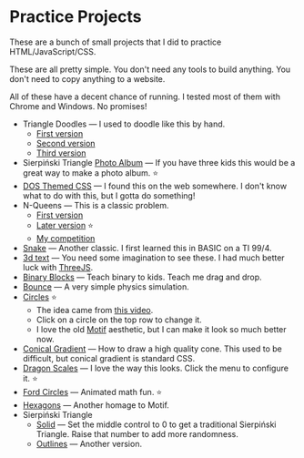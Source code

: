 # Practice Projects

These are a bunch of small projects that I did to practice HTML/JavaScript/CSS.

These are all pretty simple.
You don't need any tools to build anything.
You don't need to copy anything to a website.

All of these have a decent chance of running.
I tested most of them with Chrome and Windows.
No promises!

* Triangle Doodles — I used to doodle like this by hand.
  * [First version](https://tradeideasphilip.github.io/practice-projects/triangle-doodles/Triangles.html)
  * [Second version](https://tradeideasphilip.github.io/practice-projects/triangle-doodles/MoreColors.html)
  * [Third version](https://tradeideasphilip.github.io/practice-projects/triangle-doodles/3Colors.html)
* Sierpiński Triangle [Photo Album](https://tradeideasphilip.github.io/practice-projects/album/SierpińskiAlbum.html) — If you have three kids this would be a great way to make a photo album. ⭐
* [DOS Themed CSS](https://tradeideasphilip.github.io/practice-projects/dos/DOS.html) — I found this on the web somewhere.  I don't know what to do with this, but I gotta do something!
* N-Queens — This is a classic problem.
  * [First version](https://tradeideasphilip.github.io/practice-projects/n-queens/NQueens.html)
  * [Later version](https://tradeideasphilip.github.io/practice-projects/n-queens/NQueens4.html) ⭐
  * [My competition](https://youtu.be/R8bM6pxlrLY)
* [Snake](https://tradeideasphilip.github.io/practice-projects/snake/Snake.html) — Another classic.  I first learned this in BASIC on a TI 99/4.
* [3d text](https://tradeideasphilip.github.io/practice-projects/3d.html) — You need some imagination to see these.  I had much better luck with [ThreeJS](https://github.com/TradeIdeasPhilip/bounce-3d).
* [Binary Blocks](https://tradeideasphilip.github.io/practice-projects/BinaryBlocks.html) — Teach binary to kids.  Teach me drag and drop.
* [Bounce](https://tradeideasphilip.github.io/practice-projects/bounce.html) — A very simple physics simulation.
* [Circles](https://tradeideasphilip.github.io/practice-projects/Circles.html) ⭐
  * The idea came from [this video](https://www.youtube.com/watch?v=9JN5f7_3YmQ).
  * Click on a circle on the top row to change it.
  * I love the old [Motif](https://www.google.com/search?q=motif+x+windows&sxsrf=ALiCzsaYpHgDul1IN0c_WdWfKlLZqUUlwA:1657767543325&source=lnms&tbm=isch&sa=X&ved=2ahUKEwioyaissff4AhVNDkQIHeBRAmAQ_AUoAnoECAIQBA&biw=1536&bih=761&dpr=2.5#imgrc=KWNDW57BcZCEaM) aesthetic, but I can make it look so much better now.
* [Conical Gradient](https://tradeideasphilip.github.io/practice-projects/Cone.html) — How to draw a high quality cone.  This used to be difficult, but conical gradient is standard CSS.
* [Dragon Scales](https://tradeideasphilip.github.io/practice-projects/DragonScales.html) — I love the way this looks.  Click the menu to configure it. ⭐
* [Ford Circles](https://tradeideasphilip.github.io/practice-projects/FordCircles.html) — Animated math fun. ⭐
* [Hexagons](https://tradeideasphilip.github.io/practice-projects/Hexagons.html) — Another homage to Motif.
* Sierpiński Triangle
  * [Solid](https://tradeideasphilip.github.io/practice-projects/PhilipińskiTriangle.html) — Set the middle control to 0 to get a traditional Sierpiński Triangle.  Raise that number to add more randomness.
  * [Outlines](https://tradeideasphilip.github.io/practice-projects/SierpińskiTriangle.html) — Another version.
